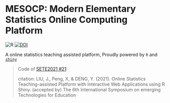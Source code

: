 # MESOCP: Modern Elementary Statistics Online Computing Platform

![R](https://img.shields.io/badge/R-V4.1-green)
[![DOI](https://zenodo.org/badge/443600562.svg)](https://zenodo.org/badge/latestdoi/443600562)

A online statistics teaching assisted platform, Proudly powered by `R` and [`shiny`](https://shiny.rstudio.com/) 

> Code of [SETE2021 #21](https://sete2021.uic.edu.cn/index.htm):
> 
> citation: LIU, J., Peng, X, & DENG, Y. (2021). Online Statistics Teaching-assisted Platform with Interactive Web Applications using R Shiny. (accepted by) The 6th International Symposium on emerging Technologies for Education
